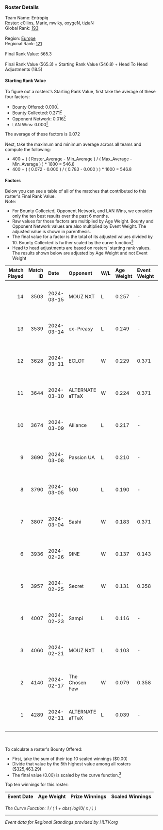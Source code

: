 ### Roster Details<br />
Team Name: Entropiq<br />
Roster: c0llins, Marix, mwlky, oxygeN, tiziaN<br />
Global Rank: [193](../standings_global.md)<br />
<br />
Region: [Europe]( ../standings_europe.md)<br />
Regional Rank: [121]( ../standings_europe.md)<br />
<br />
Final Rank Value:  565.3<br />
<br />
Final Rank Value (565.3) = Starting Rank Value (546.8) + Head To Head Adjustments (18.5)<br />

#### Starting Rank Value<br />
To figure out a rosters's Starting Rank Value, first take the average of these four factors:<br />
- Bounty Offered: 0.000[<sup>1</sup>](#table2)
- Bounty Collected: 0.271[<sup>2</sup>](#table1)
- Opponent Network: 0.016[<sup>2</sup>](#table1)
- LAN Wins: 0.000[<sup>2</sup>](#table1)

The average of these factors is 0.072<br />
<br />
Next, take the maximum and minimum average across all teams and compute the following:<br />
- 400 + ( ( Roster_Average - Min_Average ) / ( Max_Average - Min_Average ) ) * 1600 = 546.8
- 400 + ( ( 0.072 - 0.000 ) / ( 0.783 - 0.000 ) ) * 1600 = 546.8


#### Factors<br />
Below you can see a table of all of the matches that contributed to this roster's Final Rank Value.<br />
Note:<br />

- For Bounty Collected, Opponent Network, and LAN Wins, we consider only the ten best results over the past 6 months.
- Raw values for those factors are multiplied by Age Weight. Bounty and Opponent Network values are also multiplied by Event Weight. The adjusted value is shown in parenthesis.
- The final value for a factor is the total of its adjusted values divided by 10. Bounty Collected is further scaled by the curve function[<sup>3</sup>](#curveFunction)
- Head to head adjustments are based on rosters' starting rank values. The results shown below are adjusted by Age Weight and not Event Weight
<span id="table1"></span><br />


| Match Played | Match ID | Date       | Opponent        | W/L | Age Weight | Event Weight | Bounty Collected | Opponent Network | LAN Wins  | H2H Adj. | Roster                                |
| -: | -: | :- | :- | :- | :- | :- | :- | :- | :- | -: | :- |
|           14 |     3503 | 2024-03-15 | MOUZ NXT        | L   | 0.257      | -            | -                | -                | -         |    -0.54 | c0llins, Marix, mwlky, oxygeN, tiziaN |
|           13 |     3539 | 2024-03-14 | ex-Preasy       | L   | 0.249      | -            | -                | -                | -         |    -1.67 | c0llins, Marix, mwlky, oxygeN, tiziaN |
|           12 |     3628 | 2024-03-11 | ECLOT           | W   | 0.229      | 0.371        | 0.063 (0.005)    | 0.559 (0.047)    | 0 (0.000) |     7.04 | c0llins, Marix, mwlky, oxygeN, tiziaN |
|           11 |     3644 | 2024-03-10 | ALTERNATE aTTaX | W   | 0.224      | 0.371        | 0.032 (0.003)    | 0.561 (0.047)    | 0 (0.000) |     6.47 | c0llins, Marix, mwlky, oxygeN, tiziaN |
|           10 |     3674 | 2024-03-09 | Alliance        | L   | 0.217      | -            | -                | -                | -         |    -1.08 | c0llins, Marix, mwlky, oxygeN, tiziaN |
|            9 |     3690 | 2024-03-08 | Passion UA      | L   | 0.210      | -            | -                | -                | -         |    -0.33 | c0llins, Marix, mwlky, oxygeN, tiziaN |
|            8 |     3790 | 2024-03-05 | 500             | L   | 0.190      | -            | -                | -                | -         |    -1.77 | c0llins, Marix, mwlky, oxygeN, tiziaN |
|            7 |     3807 | 2024-03-04 | Sashi           | W   | 0.183      | 0.371        | 0.184 (0.012)    | 0.964 (0.065)    | 0 (0.000) |     5.56 | c0llins, Marix, mwlky, oxygeN, tiziaN |
|            6 |     3936 | 2024-02-26 | 9INE            | W   | 0.137      | 0.143        | 0.000 (0.000)    | 0.006 (0.000)    | 0 (0.000) |     1.88 | c0llins, Marix, mwlky, oxygeN, tiziaN |
|            5 |     3957 | 2024-02-25 | Secret          | W   | 0.131      | 0.358        | 0.000 (0.000)    | 0.059 (0.003)    | 0 (0.000) |     2.00 | c0llins, Marix, mwlky, oxygeN, tiziaN |
|            4 |     4007 | 2024-02-23 | Sampi           | L   | 0.116      | -            | -                | -                | -         |    -0.48 | c0llins, Marix, mwlky, oxygeN, tiziaN |
|            3 |     4060 | 2024-02-21 | MOUZ NXT        | L   | 0.103      | -            | -                | -                | -         |    -0.19 | c0llins, Marix, mwlky, oxygeN, tiziaN |
|            2 |     4140 | 2024-02-17 | The Chosen Few  | W   | 0.079      | 0.358        | 0.001 (0.000)    | 0.043 (0.001)    | 0 (0.000) |     1.66 | c0llins, Marix, mwlky, oxygeN, tiziaN |
|            1 |     4289 | 2024-02-11 | ALTERNATE aTTaX | L   | 0.039      | -            | -                | -                | -         |    -0.10 | c0llins, Marix, mwlky, oxygeN, tiziaN |

<br />
<span id="table2"></span><br />
To calculate a roster's Bounty Offered:<br />

- First, take the sum of their top 10 scaled winnings ($0.00)
- Divide that value by the 5th highest value among all rosters ($325,463.29)
- The final value (0.00) is scaled by the curve function.[<sup>3</sup>](#curveFunction)

Top ten winnings for this roster:<br />

| Event Date | Age Weight | Prize Winnings | Scaled Winnings |
| :- | -: | :- | :- |


<span id="curveFunction"></span>_The Curve Function: 1 / ( 1 + abs( log10( x ) ) )_<br />

---
_Event data for Regional Standings provided by HLTV.org_<br />
